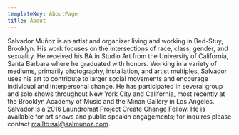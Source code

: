 ```yaml
---
templateKey: AboutPage
title: About
---
```

Salvador Muñoz is an artist and organizer living and working in Bed-Stuy,
Brooklyn. His work focuses on the intersections of race, class, gender, and
sexuality. He received his BA in Studio Art from the University of California,
Santa Barbara where he graduated with honors. Working in a variety of mediums,
primarily photography, installation, and artist multiples, Salvador uses his
art to contribute to larger social movements and encourage individual and
interpersonal change. He has participated in several group and solo shows
throughout New York City and California, most recently at the Brooklyn Academy
of Music and the Minan Gallery in Los Angeles. Salvador is a 2016 Laundromat
Project Create Change Fellow. He is available for art shows and public speakin
engagements; for inquires please contact <mailto:sal@salmunoz.com>.
